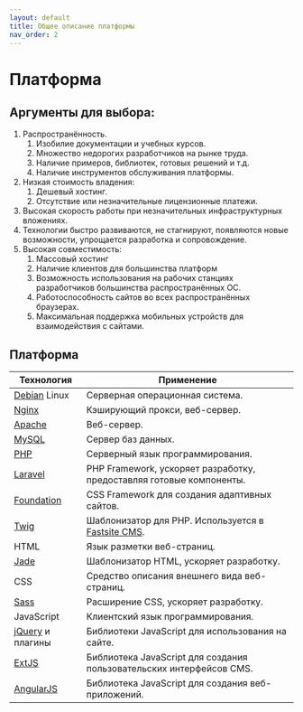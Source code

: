 ```yaml
---
layout: default
title: Общее описание платформы
nav_order: 2
---
```

# Платформа

## Аргументы для выбора:

1. Распространённость. 
	1. Изобилие документации и учебных курсов.
	2. Множество недорогих разработчиков на рынке труда.
	3. Наличие примеров, библиотек, готовых решений и т.д.
	4. Наличие инструментов обслуживания платформы.
2. Низкая стоимость владения:
	1. Дешевый хостинг.
	2. Отсутствие или незначительные лицензионные платежи.
3. Высокая скорость работы при незначительных инфраструктурных вложениях.
4. Технологии быстро развиваются, не стагнируют, появляются новые возможности, упрощается разработка и сопровождение.
5. Высокая совместимость:
	1. Массовый хостинг
	2. Наличие клиентов для большинства платформ
	3. Возможность использования на рабочих станциях разработчиков большинства распространённых ОС.
	4. Работоспособность сайтов во всех распространённых браузерах.
	5. Максимальная поддержка мобильных устройств для взаимодействия с сайтами.

## Платформа
<table class="hover stack">
	<thead>
		<tr>
			<th scope="col">Технология</th>
			<th scope="col">Применение</th>
		</tr>
	</thead>
	<tbody>
		<tr>
			<td><a href="https://www.debian.org/" title="Перейти на сайт debian.org">Debian</a> Linux</td>
			<td>Серверная операционная система.</td>
		</tr>
		<tr>
			<td><a href="http://nginx.org/" title="Перейти на сайт nginx.org">Nginx</a></td>
			<td>Кэширующий прокси, веб-сервер.</td>
		</tr>
		<tr>
			<td><a href="https://httpd.apache.org/" title="Перейти на сайт httpd.apache.org">Apache</a></td>
			<td>Веб-сервер.</td>
		</tr>
		<tr>
			<td><a href="https://www.mysql.com/" title="Перейти на сайт mysql.com">MySQL</a></td>
			<td>Сервер баз данных.</td>
		</tr>
		<tr>
			<td><a href="https://php.net/" title="Перейти на сайт php.net/">PHP</a></td>
			<td>Серверный язык программирования.</td>
		</tr>
		<tr>
			<td><a href="https://laravel.com/" title="Перейти на сайт laravel.com">Laravel</a></td>
			<td>PHP Framework, ускоряет разработку, предоставляя готовые компоненты.</td>
		</tr>
		<tr>
			<td><a href="http://foundation.zurb.com/" title="Перейти на сайт foundation.zurb.com/">Foundation</a></td>
			<td>CSS Framework для создания адаптивных сайтов.</td>
		</tr>
		<tr>
			<td><a href="http://twig.sensiolabs.org/" title="Перейти на сайт twig.sensiolabs.org">Twig</a></td>
			<td>Шаблонизатор для PHP. Используется в <a href="https://cetera.ru/cetera-cms/" title="О Fastsite CMS">Fastsite CMS</a>.</td>
		</tr>
		<tr>
			<td>HTML</td>
			<td>Язык разметки веб-страниц.</td>
		</tr>
		<tr>
			<td><a href="http://jade-lang.com/" title="Перейти на сайт jade-lang.com">Jade</a></td>
			<td>Шаблонизатор HTML, ускоряет разработку.</td>
		</tr>
		<tr>
			<td>CSS</td>
			<td>Средство описания внешнего вида веб-страниц.</td>
		</tr>
		<tr>
			<td><a href="http://sass-lang.com/" title="Перейти на сайт sass-lang.com">Sass</a></td>
			<td>Расширение CSS, ускоряет разработку.</td>
		</tr>
		<tr>
			<td>JavaScript</td>
			<td>Клиентский язык программирования.</td>
		</tr>
		<tr>
			<td><a href="https://jquery.com/" title="Перейти на сайт jquery.com">jQuery</a> и плагины</td>
			<td>Библиотеки JavaScript для использования на сайте.</td>
		</tr>
		<tr>
			<td><a href="https://www.sencha.com/products/extjs/#overview" title="Перейти на сайт sencha.com">ExtJS</a></td>
			<td>Библиотека JavaScript для создания пользовательских интерфейсов CMS.</td>
		</tr>
		<tr>
			<td><a href="https://angularjs.org/" title="Перейти на сайт angularjs.org">AngularJS</a></td>
			<td>Библиотека JavaScript для создания веб-приложений.</td>
		</tr>
	</tbody>
</table>